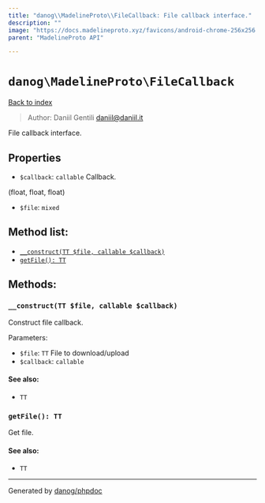 ```yaml
---
title: "danog\\MadelineProto\\FileCallback: File callback interface."
description: ""
image: "https://docs.madelineproto.xyz/favicons/android-chrome-256x256.png"
parent: "MadelineProto API"

---
```

# `danog\MadelineProto\FileCallback`
[Back to index](../../index.html)

> Author: Daniil Gentili <daniil@daniil.it>  
  

File callback interface.  



## Properties
* `$callback`: `callable` Callback.

(float, float, float)
* `$file`: `mixed` 

## Method list:
* [`__construct(TT $file, callable $callback)`](#__construct)
* [`getFile(): TT`](#getFile)

## Methods:
### <a name="__construct"></a> `__construct(TT $file, callable $callback)`

Construct file callback.


Parameters:

* `$file`: `TT` File to download/upload  
* `$callback`: `callable`   


#### See also: 
* `TT`




### <a name="getFile"></a> `getFile(): TT`

Get file.


#### See also: 
* `TT`




---
Generated by [danog/phpdoc](https://phpdoc.daniil.it)
